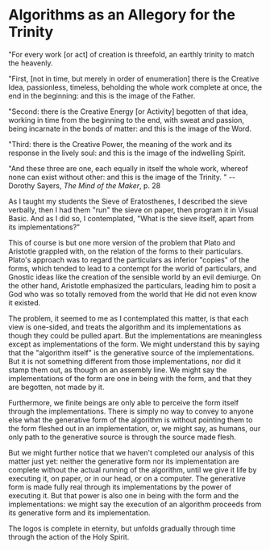 # Algorithms as an Allegory for the Trinity


"For every work [or act] of creation is threefold, an earthly trinity to match
the heavenly.

"First, [not in time, but merely in order of enumeration] there is the Creative
Idea, passionless, timeless, beholding the whole work complete at once, the end
in the beginning: and this is the image of the Father.

"Second: there is the Creative Energy [or Activity] begotten of that idea,
working in time from the beginning to the end, with sweat and passion, being
incarnate in the bonds of matter: and this is the image of the Word.

"Third: there is the Creative Power, the meaning of the work and its response
in the lively soul: and this is the image of the indwelling Spirit.

"And these three are one, each equally in itself the whole work, whereof none
can exist without other: and this is the image of the Trinity. " -- Dorothy
Sayers, *The Mind of the Maker*, p. 28



As I taught my students the Sieve of Eratosthenes, I described the sieve
verbally, then I had them "run" the sieve on paper, then program it in Visual
Basic. And as I did so, I contemplated, "What is the sieve itself, apart from
its implementations?"

This of course is but one more version of the problem that Plato and Aristotle
grappled with, on the relation of the forms to their particulars. Plato's
approach was to regard the particulars as inferior "copies" of the forms, which
tended to lead to a contempt for the world of particulars, and Gnostic ideas
like the creation of the sensible world by an evil demiurge. On the other hand,
Aristotle emphasized the particulars, leading him to posit a God who was so
totally removed from the world that He did not even know it existed.

The problem, it seemed to me as I contemplated this matter, is that each view
is one-sided, and treats the algorithm and its implementations as though they
could be pulled apart. But the implementations are meaningless except as
implementations of the form. We might understand this by saying that the
"algorithm itself" is the generative source of the implementations. But it is
not something different from those implementations, nor did it stamp them out,
as though on an assembly line. We might say the implementations of the form are
one in being with the form, and that they are begotten, not made by it.

Furthermore, we finite beings are only able to perceive the form itself through
the implementations. There is simply no way to convey to anyone else what the
generative form of the algorithm is without pointing them to the form fleshed
out in an implementation, or, we might say, as humans, our only path to the
generative source is through the source made flesh.

But we might further notice that we haven't completed our analysis of this
matter just yet: neither the generative form nor its implementation are
complete without the actual running of the algorithm, until we give it life by
executing it, on paper, or in our head, or on a computer. The generative form
is made fully real through its implementations by the power of executing it.
But that power is also one in being with the form and the implementations: we
might say the execution of an algorithm proceeds from its generative form and
its implementation.

The logos is complete in eternity, but unfolds gradually through time through
the action of the Holy Spirit.

